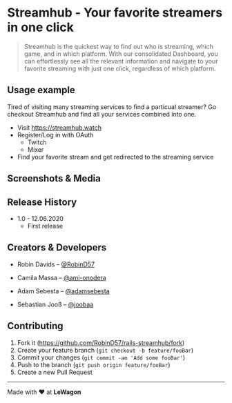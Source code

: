 # Streamhub - Your favorite streamers in one click

> Streamhub is the quickest way to find out who is streaming, which game, and in which platform. With our consolidated Dashboard, you can effortlessly see all the relevant information and navigate to your favorite streaming with just one click, regardless of which platform.

## Usage example

Tired of visiting many streaming services to find a particual streamer? Go checkout Streamhub and find all your services combined into one.

* Visit https://streamhub.watch
* Register/Log in with OAuth
    * Twitch
    * Mixer 
* Find your favorite stream and get redirected to the streaming service

## Screenshots & Media

## Release History

* 1.0 - 12.06.2020
    * First release

## Creators & Developers

- Robin Davids – [@RobinD57](https://github.com/RobinD57)

- Camila Massa – [@ami-onodera](https://github.com/ami-onodera)

- Adam Sebesta – [@adamsebesta](https://github.com/adamsebesta)

- Sebastian Jooß – [@joobaa](https://github.com/joobaa)

## Contributing

1. Fork it (<https://github.com/RobinD57/rails-streamhub/fork>)
2. Create your feature branch (`git checkout -b feature/fooBar`)
3. Commit your changes (`git commit -am 'Add some fooBar'`)
4. Push to the branch (`git push origin feature/fooBar`)
5. Create a new Pull Request

----

Made with :heart: at **LeWagon**
